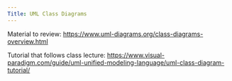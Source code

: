 ```yaml
---
Title: UML Class Diagrams
---
```


Material to review: https://www.uml-diagrams.org/class-diagrams-overview.html 


Tutorial that follows class lecture: https://www.visual-paradigm.com/guide/uml-unified-modeling-language/uml-class-diagram-tutorial/ 